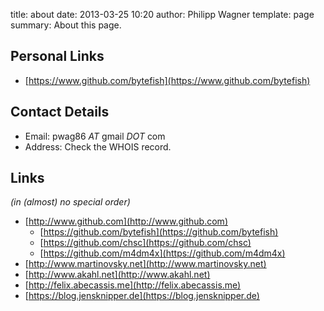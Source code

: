 title: about
date: 2013-03-25 10:20
author: Philipp Wagner
template: page
summary: About this page.

## Personal Links ##

* [https://www.github.com/bytefish](https://www.github.com/bytefish)

## Contact Details ##

* Email: pwag86 *AT* gmail *DOT* com
* Address: Check the WHOIS record.

## Links ##

*(in (almost) no special order)*

* [http://www.github.com](http://www.github.com)
    * [https://github.com/bytefish](https://github.com/bytefish)    
    * [https://github.com/chsc](https://github.com/chsc)
    * [https://github.com/m4dm4x](https://github.com/m4dm4x)
* [http://www.martinovsky.net](http://www.martinovsky.net)
* [http://www.akahl.net](http://www.akahl.net)
* [http://felix.abecassis.me](http://felix.abecassis.me)
* [https://blog.jensknipper.de](https://blog.jensknipper.de)
